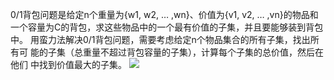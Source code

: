 0/1背包问题是给定n个重量为{w1, w2, … ,wn}、价值为{v1, v2, … ,vn}的物品和
一个容量为C的背包，求这些物品中的一个最有价值的子集，并且要能够装到背包中。
用蛮力法解决0/1背包问题，需要考虑给定n个物品集合的所有子集，找出所有可
能的子集（总重量不超过背包容量的子集），计算每个子集的总价值，然后在他们
中找到价值最大的子集。
![](https://i.imgur.com/OpQfLtA.png)